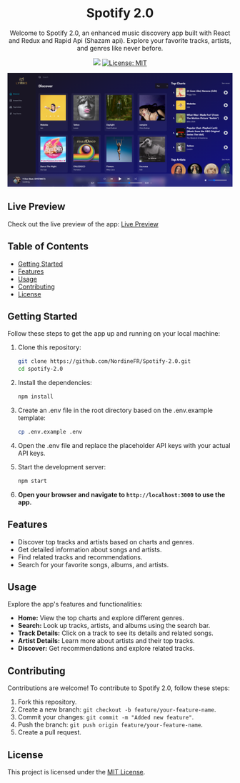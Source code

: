 <h1 align="center">Spotify 2.0</h1>
<p align="center">Welcome to Spotify 2.0, an enhanced music discovery app built with React and Redux and Rapid Api (Shazam api). Explore your favorite tracks, artists, and genres like never before.</p>
<p align="center">
  <img src="https://img.shields.io/badge/version-1.0.0-blue" />
  <a href="https://github.com/kefranabg/readme-md-generator/blob/master/LICENSE">
    <img alt="License: MIT" src="https://img.shields.io/badge/license-MIT-yellow.svg" target="_blank" />
  </a>
</p>

![Preview](Spotify-2-0-preview.png)

## Live Preview
Check out the live preview of the app: [Live Preview](https://nordinefr-spotify-v2.netlify.app/)

## Table of Contents
- [Getting Started](#getting-started)
- [Features](#features)
- [Usage](#usage)
- [Contributing](#contributing)
- [License](#license)

## Getting Started
Follow these steps to get the app up and running on your local machine:

1. Clone this repository:
   ```bash
   git clone https://github.com/NordineFR/Spotify-2.0.git
   cd spotify-2.0
   ```
2. Install the dependencies:
   
   ```bash
   npm install
   ```
4. Create an .env file in the root directory based on the .env.example template:
   
   ```bash
   cp .env.example .env
   ```
6. Open the .env file and replace the placeholder API keys with your actual API keys.
   
8. Start the development server:
   
   ```bash
   npm start
   ```
10. **Open your browser and navigate to `http://localhost:3000` to use the app.**

## Features
- Discover top tracks and artists based on charts and genres.
- Get detailed information about songs and artists.
- Find related tracks and recommendations.
- Search for your favorite songs, albums, and artists.

## Usage
Explore the app's features and functionalities:

- **Home:** View the top charts and explore different genres.
- **Search:** Look up tracks, artists, and albums using the search bar.
- **Track Details:** Click on a track to see its details and related songs.
- **Artist Details:** Learn more about artists and their top tracks.
- **Discover:** Get recommendations and explore related tracks.

## Contributing
Contributions are welcome! To contribute to Spotify 2.0, follow these steps:

1. Fork this repository.
2. Create a new branch: `git checkout -b feature/your-feature-name`.
3. Commit your changes: `git commit -m "Added new feature"`.
4. Push the branch: `git push origin feature/your-feature-name`.
5. Create a pull request.

## License
This project is licensed under the [MIT License](LICENSE).




